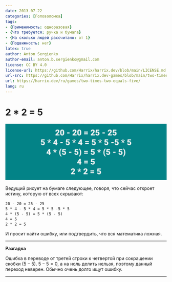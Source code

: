 ```yaml
---
date: 2013-07-22
categories: [Головоломка]
tags:
- {Применимость: одноразовая}
- {Что требуется: ручка и бумага}
- {На сколько людей рассчитано: от 1}
- {Подвижность: нет}
latex: true
author: Anton Sergienko
author-email: anton.b.sergienko@gmail.com
license: CC BY 4.0
license-url: https://github.com/Harrix/harrix.dev/blob/main/LICENSE.md
url-src: https://github.com/Harrix/harrix.dev-games/blob/main/two-times-two-equals-five/two-times-two-equals-five.md
url: https://harrix.dev/ru/games/two-times-two-equals-five/
lang: ru
---
```


# 2 * 2 = 5

![Featured image](featured-image.svg)

Ведущий рисует на бумаге следующее, говоря, что сейчас откроет истину, которую от всех скрывают:

```text
20 - 20 = 25 - 25
5 * 4 - 5 * 4 = 5 * 5 -5 * 5
4 * (5 - 5) = 5 * (5 - 5)
4 = 5
2 * 2 = 5
```

И просит найти ошибку, или подтвердить, что вся математика ложная.

---

**Разгадка** <!-- !details -->

Ошибка в переводе от третей строки к четвертой при сокращении скобки $(5−5)$. $5−5=0$, а на ноль делить нельзя, поэтому данный переход неверен. Обычно очень долго ищут ошибку.

---
